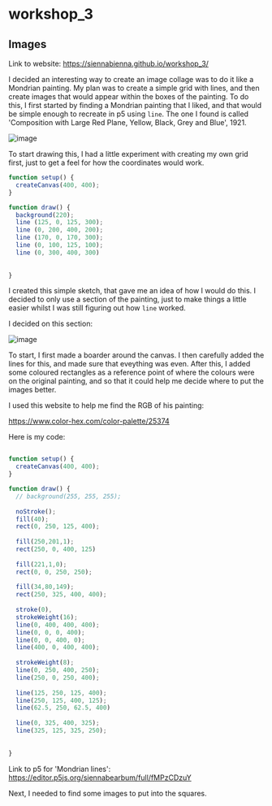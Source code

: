 # workshop_3
## Images

Link to website: https://siennabienna.github.io/workshop_3/ 

I decided an interesting way to create an image collage was to do it like a Mondrian painting. My plan was to create a simple grid with lines, and then create images that would appear within the boxes of the painting. To do this, I first started by finding a Mondrian painting that I liked, and that would be simple enough to recreate in p5 using `line`. The one I found is called 'Composition with Large Red Plane, Yellow, Black, Grey and Blue', 1921.

![image](https://github.com/user-attachments/assets/0ab2461e-09bf-4848-b58e-e15b2c7cb832)

To start drawing this, I had a little experiment with creating my own grid first, just to get a feel for how the coordinates would work.

```js
function setup() {
  createCanvas(400, 400);
}

function draw() {
  background(220);
  line (125, 0, 125, 300);
  line (0, 200, 400, 200);
  line (170, 0, 170, 300);
  line (0, 100, 125, 100);
  line (0, 300, 400, 300)
  
  
}
```

I created this simple sketch, that gave me an idea of how I would do this. I decided to only use a section of the painting, just to make things a little easier whilst I was still figuring out how `line` worked. 

I decided on this section:

![image](https://github.com/user-attachments/assets/9e7a776e-1a21-4105-8f62-653ae9678bdc)

To start, I first made a boarder around the canvas. I then carefully added the lines for this, and made sure that eveything was even. After this, I added some coloured rectangles as a reference point of where the colours were on the original painting, and so that it could help me decide where to put the images better.

I used this website to help me find the RGB of his painting:

https://www.color-hex.com/color-palette/25374 

Here is my code:

```js

function setup() {
  createCanvas(400, 400);
}

function draw() {
  // background(255, 255, 255);
  
  noStroke();
  fill(40);
  rect(0, 250, 125, 400);
  
  fill(250,201,1);
  rect(250, 0, 400, 125)
  
  fill(221,1,0);
  rect(0, 0, 250, 250);
  
  fill(34,80,149);
  rect(250, 325, 400, 400);
  
  stroke(0),
  strokeWeight(16);
  line(0, 400, 400, 400);
  line(0, 0, 0, 400);
  line(0, 0, 400, 0);
  line(400, 0, 400, 400);
  
  strokeWeight(8);
  line(0, 250, 400, 250);
  line(250, 0, 250, 400);
  
  line(125, 250, 125, 400);
  line(250, 125, 400, 125);
  line(62.5, 250, 62.5, 400)
  
  line(0, 325, 400, 325);
  line(325, 125, 325, 250);
  
  
}

```

Link to p5 for 'Mondrian lines': https://editor.p5js.org/siennabearbum/full/fMPzCDzuY 

Next, I needed to find some images to put into the squares.

